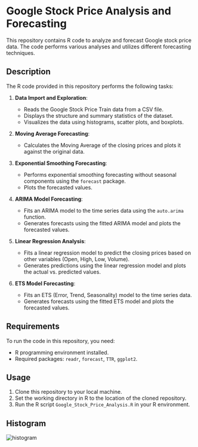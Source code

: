 # Google Stock Price Analysis and Forecasting

This repository contains R code to analyze and forecast Google stock price data. The code performs various analyses and utilizes different forecasting techniques.

## Description

The R code provided in this repository performs the following tasks:

1. **Data Import and Exploration**: 
    - Reads the Google Stock Price Train data from a CSV file.
    - Displays the structure and summary statistics of the dataset.
    - Visualizes the data using histograms, scatter plots, and boxplots.

2. **Moving Average Forecasting**:
    - Calculates the Moving Average of the closing prices and plots it against the original data.

3. **Exponential Smoothing Forecasting**:
    - Performs exponential smoothing forecasting without seasonal components using the `forecast` package.
    - Plots the forecasted values.

4. **ARIMA Model Forecasting**:
    - Fits an ARIMA model to the time series data using the `auto.arima` function.
    - Generates forecasts using the fitted ARIMA model and plots the forecasted values.

5. **Linear Regression Analysis**:
    - Fits a linear regression model to predict the closing prices based on other variables (Open, High, Low, Volume).
    - Generates predictions using the linear regression model and plots the actual vs. predicted values.

6. **ETS Model Forecasting**:
    - Fits an ETS (Error, Trend, Seasonality) model to the time series data.
    - Generates forecasts using the fitted ETS model and plots the forecasted values.

## Requirements

To run the code in this repository, you need:

- R programming environment installed.
- Required packages: `readr`, `forecast`, `TTR`, `ggplot2`.

## Usage

1. Clone this repository to your local machine.
2. Set the working directory in R to the location of the cloned repository.
3. Run the R script `Google_Stock_Price_Analysis.R` in your R environment.
## Histogram 
![histogram](https://github.com/GDrickti/Google_Stock_Price_Analysis_and_Forecasting/assets/89154452/fcbdfb7a-4c7e-42a4-8df5-0c9927dc3b26)
